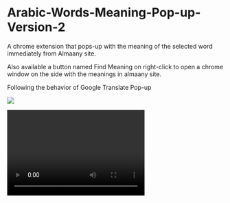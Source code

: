 # Arabic-Words-Meaning-Pop-up-Version-2
A chrome extension that pops-up with the meaning of the selected word immediately from Almaany site.

Also available a button named Find Meaning on right-click to open a chrome window on the side with the meanings in almaany site.

Following the behavior of Google Translate Pop-up

<img style="-webkit-user-select: none;" src="https://thumbs.gfycat.com/DecentThinGalapagostortoise-size_restricted.gif">

<video src="assests/1.mp4" width="320" height="200" controls preload></video>
